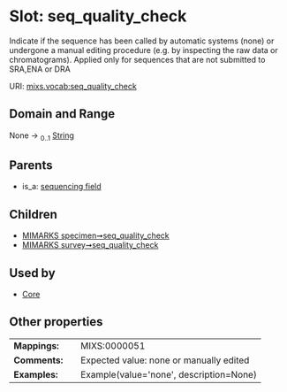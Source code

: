 
# Slot: seq_quality_check


Indicate if the sequence has been called by automatic systems (none) or undergone a manual editing procedure (e.g. by inspecting the raw data or chromatograms). Applied only for sequences that are not submitted to SRA,ENA or DRA

URI: [mixs.vocab:seq_quality_check](https://w3id.org/mixs/vocab/seq_quality_check)


## Domain and Range

None &#8594;  <sub>0..1</sub> [String](types/String.md)

## Parents

 *  is_a: [sequencing field](sequencing_field.md)

## Children

 *  [MIMARKS specimen➞seq_quality_check](MIMARKS_specimen_seq_quality_check.md)
 *  [MIMARKS survey➞seq_quality_check](MIMARKS_survey_seq_quality_check.md)

## Used by

 * [Core](Core.md)

## Other properties

|  |  |  |
| --- | --- | --- |
| **Mappings:** | | MIXS:0000051 |
| **Comments:** | | Expected value: none or manually edited |
| **Examples:** | | Example(value='none', description=None) |

